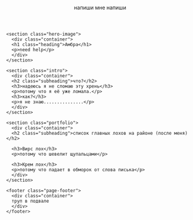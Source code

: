 <!DOCTYPE html>
<html lang="ru">
  <head>
    <meta charset="UTF-8">
    <link rel="stylesheet" href="style.css">
    <link href="https://fonts.googleapis.com/css?family=Montserrat:400,500,700|Old+Standard+TT&display=swap&subset=cyrillic" rel="stylesheet">
    <title>аааааааААААААААА</title>
  </head>

  <body>
    <header class="page-header">
      <div class="container">
      напиши мне напиши
      </div>
    </header>

    <section class="hero-image">
      <div class="container">
      <h1 class="heading">Амбра</h1>
      <p>need help</p>
      </div>
    </section>

    <section class="intro">
      <div class="container">
      <h2 class="subheading">что?</h2>
      <h3>надеюсь я не сломаю эту хрень</h3>
      <p>потому что я её уже ломала.</p>
      <h3>как?</h3>
      <p>я не знаю...............</p>
      </div>
    </section>

    <section class="portfolio">
      <div class="container">
      <h2 class="subheading">список главных лохов на районе (после меня)</h2>

      <h3>Вирс лох</h3>
      <p>потому что шевелит щупальцами</p>

      <h3>Крем лох</h3>
      <p>потому что падает в обморок от слова писька</p>
      </div>
    </section>

    <footer class="page-footer">
      <div class="container">
      труп в подвале
      </div>
    </footer>
  </body>
</html>
